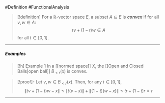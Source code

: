#Definition #FunctionalAnalysis 

> [!definition]
> For a $\mathbb{R}$-vector space $E$, a subset $A\subseteq E$ is ***convex*** if for all $v,w\in A$: $$tv+(1-t)w\in A$$for all $t\in[0,1]$.
---
##### Examples
> [!h]  Example 1
> In a [[normed space]] $X$, the [[Open and Closed Balls|open ball]] $B_{<r}(x)$ is convex.

> [!proof]-
> Let $v,w\in B_{<r}(x)$. Then, for any $t\in [0,1]$, $$\left\| tv+(1-t)w-x \right\| \leq \left\| t(v-x) \right\| +\left\| (1-t)(w-x) \right\| \leq tr+(1-t)r=r$$
---
